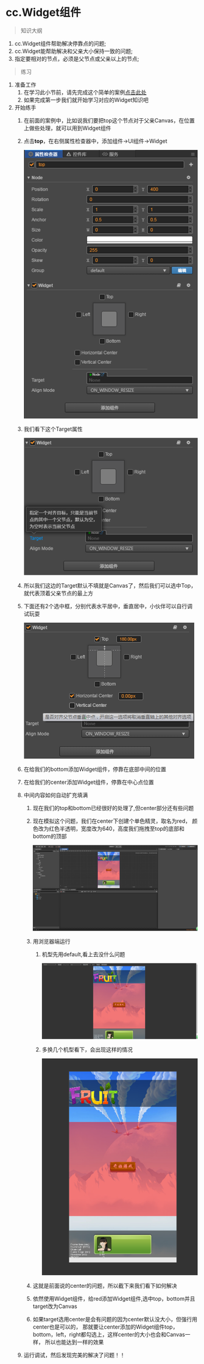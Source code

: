 # cc.Widget组件

> 知识大纲
1. cc.Widget组件帮助解决停靠点的问题;
2. cc.Widget能帮助解决和父亲大小保持一致的问题;
3. 指定要相对的节点，必须是父节点或父亲以上的节点;

> 练习
1. 准备工作
    1. 在学习此小节前，请先完成这个简单的案例[点击此处](./05-creator界面适配案例.md)
    2. 如果完成第一步我们就开始学习对应的Widget知识吧
2. 开始练手
    1. 在前面的案例中，比如说我们要把top这个节点对于父亲Canvas，在位置上做些处理，就可以用到Widget组件
    2. 点击**top**，在右侧属性检查器中，添加组件->UI组件->Widget  
    
        ![](./images/添加Widget组件.jpg)  
        
    3. 我们看下这个Target属性
    
        ![](./images/Target属性.jpg)
        
    4. 所以我们这边的Target默认不填就是Canvas了，然后我们可以选中Top，就代表顶着父亲节点的最上方 
    5. 下面还有2个选中框，分别代表水平居中，垂直居中，小伙伴可以自行调试玩耍  
    
        ![](./images/水平居中垂直居中选项.jpg) 
    
    6. 在给我们的bottom添加Widget组件，停靠在底部中间的位置
    7. 在给我们的center添加Widget组件，停靠在中心点位置
    8. 中间内容如何自动扩充填满
        1. 现在我们的top和bottom已经很好的处理了,但center部分还有些问题
        2. 现在模拟这个问题，我们在center下创建个单色精灵，取名为red，
            颜色改为红色半透明，宽度改为640，高度我们拖拽至top的底部和bottom的顶部 
            
            ![](./images/用单色精灵模拟content内容.jpg)
            
        3. 用浏览器端运行 
            1. 机型先用default,看上去没什么问题
            
                ![](./images/default的运行效果.jpg)
                
            2. 多换几个机型看下，会出现这样的情况 
            
                ![](./images/内容没填满.jpg)            
                
        4. 这就是前面说的center的问题，所以截下来我们看下如何解决
        5. 依然使用Widget组件，给red添加Widget组件,选中top，bottom并且target改为Canvas
        6. 如果target选用center是会有问题的因为center默认没大小，但强行用center也是可以的，
            那就要让center添加的Widget组件top，bottom，left，right都勾选上，这样center的大小也会和Canvas一样，
            所以也能达到一样的效果
    9. 运行调试，然后发现完美的解决了问题！！        
